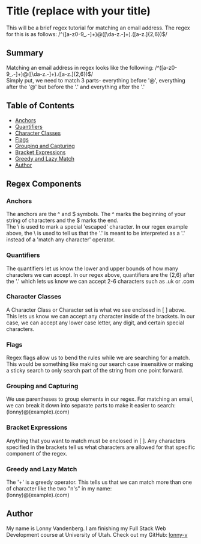 # Title (replace with your title)

This will be a brief regex tutorial for matching an email address. The regex for this is as follows: /^([a-z0-9_\.-]+)@([\da-z\.-]+)\.([a-z\.]{2,6})$/

## Summary

Matching an email address in regex looks like the following: /^([a-z0-9_\.-]+)@([\da-z\.-]+)\.([a-z\.]{2,6})$/
</br>
Simply put, we need to match 3 parts- everything before '@', everything after the '@' but before the '.' and everything after the '.'

## Table of Contents

- [Anchors](#anchors)
- [Quantifiers](#quantifiers)
- [Character Classes](#character-classes)
- [Flags](#flags)
- [Grouping and Capturing](#grouping-and-capturing)
- [Bracket Expressions](#bracket-expressions)
- [Greedy and Lazy Match](#greedy-and-lazy-match)
- [Author](#author)

## Regex Components

### Anchors
The anchors are the ^ and $ symbols. The ^ marks the beginning of your string of characters and the $ marks the end.
</br>
The \ is used to mark a special 'escaped' character. In our regex example above, the \ is used to tell us that the '.' is meant to be interpreted as a '.' instead of a 'match any character' operator.

### Quantifiers
The quantifiers let us know the lower and upper bounds of how many characters we can accept. In our regex above, quantifiers are the {2,6} after the '.' which lets us know we can accept 2-6 characters such as .uk or .com

### Character Classes
A Character Class or Character set is what we see enclosed in [ ] above. This lets us know we can accept any character inside of the brackets. In our case, we can accept any lower case letter, any digit, and certain special characters.

### Flags
Regex flags allow us to bend the rules while we are searching for a match. This would be something like making our search case insensitive or making a sticky search to only search part of the string from one point forward.

### Grouping and Capturing
We use parentheses to group elements in our regex. For matching an email, we can break it down into separate parts to make it easier to search:
</br>
(lonny)@(example).(com)

### Bracket Expressions
Anything that you want to match must be enclosed in [ ]. Any characters specified in the brackets tell us what characters are allowed for that specific component of the regex.

### Greedy and Lazy Match
The '+' is a greedy operator. This tells us that we can match more than one of character like the two "n's" in my name:
</br>
(lonny)@(example).(com)

## Author
My name is Lonny Vandenberg. I am finishing my Full Stack Web Development course at University of Utah. Check out my GitHub: [lonny-v](https://github.com/lonny-v)
